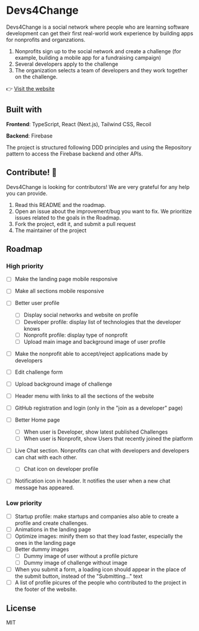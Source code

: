 # Devs4Change

Devs4Change is a social network where people who are learning software development can get their first real-world work experience by building apps for nonprofits and organzations.

1. Nonprofits sign up to the social network and create a challenge (for example, building a mobile app for a fundraising campaign)
2. Several developers apply to the challenge
3. The organization selects a team of developers and they work together on the challenge.

:point_right: [Visit the website](https://devs4change.arnaugomez.com)

## Built with

**Frontend**: TypeScript, React (Next.js), Tailwind CSS, Recoil

**Backend**: Firebase

The project is structured following DDD principles and using the Repository pattern to access the Firebase backend and other APIs.

## Contribute! :pray:

Devs4Change is looking for contributors! We are very grateful for any help you can provide. 

1. Read this README and the roadmap.
2. Open an issue about the improvement/bug you want to fix. We prioritize issues related to the goals in the Roadmap.
3. Fork the project, edit it, and submit a pull request
4. The maintainer of the project 

## Roadmap
### High priority

- [ ] Make the landing page mobile responsive
- [ ] Make all sections mobile responsive
- [ ] Better user profile
  - [ ] Display social networks and website on profile
  - [ ] Developer profile: display list of technologies that the developer knows
  - [ ] Nonprofit profile: display type of nonprofit
  - [ ] Upload main image and background image of user profile
- [ ] Make the nonprofit able to accept/reject applications made by developers
- [ ] Edit challenge form
- [ ] Upload background image of challenge
- [ ] Header menu with links to all the sections of the website
- [ ] GitHub registration and login (only in the "join as a developer" page)
- [ ] Better Home page
  - [ ] When user is Developer, show latest published Challenges
  - [ ] When user is Nonprofit, show Users that recently joined the platform
- [ ] Live Chat section. Nonprofits can chat with developers and developers can chat with each other.
  - [ ] Chat icon on developer profile
- [ ] Notification icon in header. It notifies the user when a new chat message has appeared.


### Low priority
- [ ] Startup profile: make startups and companies also able to create a profile and create challenges.
- [ ] Animations in the landing page
- [ ] Optimize images: minify them so that they load faster, especially the ones in the landing page
- [ ] Better dummy images
  - [ ] Dummy image of user without a profile picture
  - [ ] Dummy image of challenge without image
- [ ] When you submit a form, a loading icon should appear in the place of the submit button, instead of the "Submitting..." text
- [ ] A list of profile picures of the people who contributed to the project in the footer of the website.

## License
MIT

